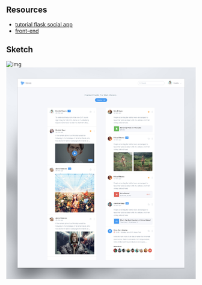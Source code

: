 ## Resources
* [tutorial flask social app](https://blog.miguelgrinberg.com/)
* [front-end](https://www.liquidlight.co.uk/blog/article/getting-started-with-webpack-3)


## Sketch
![img](https://cdn.dribbble.com/users/354067/screenshots/2987814/attachments/623130/profile.jpg)
![img2](https://github.com/delitamakanda/socialite/blob/master/resources/content_dribbble_preview_real_pixels.jpg?raw=true)
